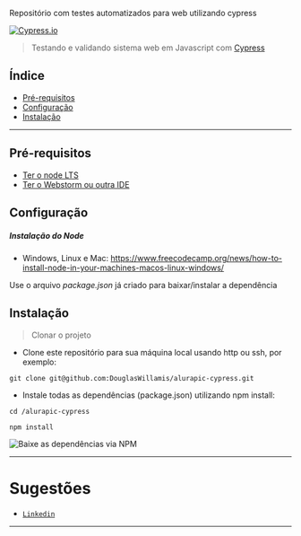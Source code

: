 Repositório com testes automatizados para web utilizando cypress

[![Cypress.io](https://img.shields.io/badge/tested%20with-Cypress-04C38E.svg)](https://www.cypress.io/)

> Testando e validando sistema web em Javascript com [Cypress](https://github.com/cypress-io/cypress)

## Índice

- [Pré-requisitos](#pre-requisitos)
- [Configuração](#configuracao)
- [Instalação](#instalacao)


---

## <a id="pre-requisitos"></a>Pré-requisitos

- [Ter o node LTS](https://nodejs.org/en/download/)
- [Ter o Webstorm ou outra IDE](https://www.jetbrains.com/webstorm/download/)

## <a id="configuracao"></a>Configuração

##### Instalação do Node
- Windows, Linux e Mac: https://www.freecodecamp.org/news/how-to-install-node-in-your-machines-macos-linux-windows/

Use o arquivo _package.json_ já criado para baixar/instalar a dependência

## <a id="instalacao"></a>Instalação

> Clonar o projeto

- Clone este repositório para sua máquina local usando http ou ssh, por exemplo:

`git clone git@github.com:DouglasWillamis/alurapic-cypress.git`

- Instale todas as dependências (package.json) utilizando npm install:

`cd /alurapic-cypress`

`npm install`

![Baixe as dependências via NPM](https://miro.medium.com/max/640/1*A4HJT1FHQA_1_z3aMBc5mg.gif)

---

# Sugestões

- <a href="https://www.linkedin.com/in/douglas-willamis/" target="_blank">`Linkedin`</a>

---